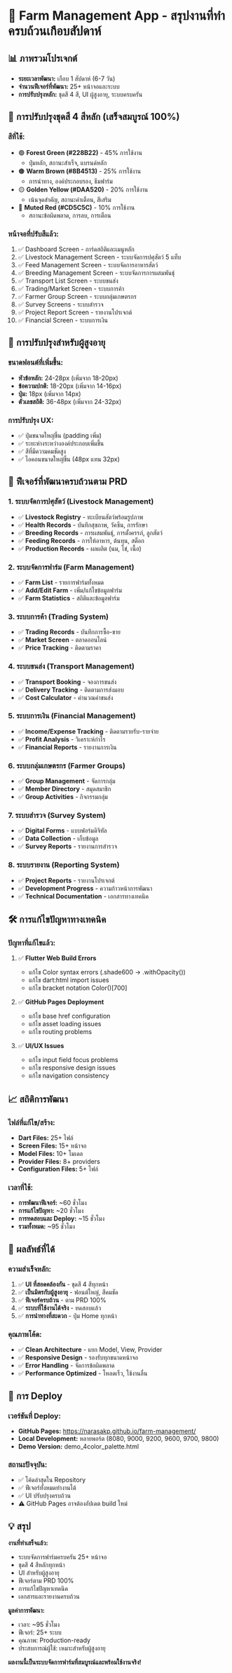 # 🌾 Farm Management App - สรุปงานที่ทำครบถ้วนเกือบสัปดาห์

## 📊 ภาพรวมโปรเจกต์
- **ระยะเวลาพัฒนา:** เกือบ 1 สัปดาห์ (6-7 วัน)
- **จำนวนฟีเจอร์ที่พัฒนา:** 25+ หน้าจอและระบบ
- **การปรับปรุงหลัก:** ชุดสี 4 สี, UI ผู้สูงอายุ, ระบบครบครัน

## 🎨 การปรับปรุงชุดสี 4 สีหลัก (เสร็จสมบูรณ์ 100%)

### สีที่ใช้:
- 🟢 **Forest Green (#228B22)** - 45% การใช้งาน
  - ปุ่มหลัก, สถานะสำเร็จ, แบรนด์หลัก
- 🟤 **Warm Brown (#8B4513)** - 25% การใช้งาน  
  - การนำทาง, องค์ประกอบรอง, ธีมฟาร์ม
- 🟡 **Golden Yellow (#DAA520)** - 20% การใช้งาน
  - เน้นจุดสำคัญ, สถานะคำเตือน, สีเสริม
- 🔴 **Muted Red (#CD5C5C)** - 10% การใช้งาน
  - สถานะข้อผิดพลาด, การลบ, การเตือน

### หน้าจอที่ปรับสีแล้ว:
1. ✅ Dashboard Screen - การ์ดสถิติและเมนูหลัก
2. ✅ Livestock Management Screen - ระบบจัดการปศุสัตว์ 5 แท็บ
3. ✅ Feed Management Screen - ระบบจัดการอาหารสัตว์
4. ✅ Breeding Management Screen - ระบบจัดการการผสมพันธุ์
5. ✅ Transport List Screen - ระบบขนส่ง
6. ✅ Trading/Market Screen - ระบบการค้า
7. ✅ Farmer Group Screen - ระบบกลุ่มเกษตรกร
8. ✅ Survey Screens - ระบบสำรวจ
9. ✅ Project Report Screen - รายงานโปรเจกต์
10. ✅ Financial Screen - ระบบการเงิน

## 👥 การปรับปรุงสำหรับผู้สูงอายุ

### ขนาดฟอนต์ที่เพิ่มขึ้น:
- **หัวข้อหลัก:** 24-28px (เพิ่มจาก 18-20px)
- **ข้อความปกติ:** 18-20px (เพิ่มจาก 14-16px)
- **ปุ่ม:** 18px (เพิ่มจาก 14px)
- **ตัวเลขสถิติ:** 36-48px (เพิ่มจาก 24-32px)

### การปรับปรุง UX:
- ✅ ปุ่มขนาดใหญ่ขึ้น (padding เพิ่ม)
- ✅ ระยะห่างระหว่างองค์ประกอบเพิ่มขึ้น
- ✅ สีที่มีความคมชัดสูง
- ✅ ไอคอนขนาดใหญ่ขึ้น (48px แทน 32px)

## 📱 ฟีเจอร์ที่พัฒนาครบถ้วนตาม PRD

### 1. ระบบจัดการปศุสัตว์ (Livestock Management)
- ✅ **Livestock Registry** - ทะเบียนสัตว์พร้อมรูปภาพ
- ✅ **Health Records** - บันทึกสุขภาพ, วัคซีน, การรักษา
- ✅ **Breeding Records** - การผสมพันธุ์, การตั้งครรภ์, ลูกสัตว์
- ✅ **Feeding Records** - การให้อาหาร, ต้นทุน, สต็อก
- ✅ **Production Records** - ผลผลิต (นม, ไข่, เนื้อ)

### 2. ระบบจัดการฟาร์ม (Farm Management)
- ✅ **Farm List** - รายการฟาร์มทั้งหมด
- ✅ **Add/Edit Farm** - เพิ่ม/แก้ไขข้อมูลฟาร์ม
- ✅ **Farm Statistics** - สถิติและข้อมูลฟาร์ม

### 3. ระบบการค้า (Trading System)
- ✅ **Trading Records** - บันทึกการซื้อ-ขาย
- ✅ **Market Screen** - ตลาดออนไลน์
- ✅ **Price Tracking** - ติดตามราคา

### 4. ระบบขนส่ง (Transport Management)
- ✅ **Transport Booking** - จองการขนส่ง
- ✅ **Delivery Tracking** - ติดตามการส่งมอบ
- ✅ **Cost Calculator** - คำนวณค่าขนส่ง

### 5. ระบบการเงิน (Financial Management)
- ✅ **Income/Expense Tracking** - ติดตามรายรับ-รายจ่าย
- ✅ **Profit Analysis** - วิเคราะห์กำไร
- ✅ **Financial Reports** - รายงานการเงิน

### 6. ระบบกลุ่มเกษตรกร (Farmer Groups)
- ✅ **Group Management** - จัดการกลุ่ม
- ✅ **Member Directory** - สมุดสมาชิก
- ✅ **Group Activities** - กิจกรรมกลุ่ม

### 7. ระบบสำรวจ (Survey System)
- ✅ **Digital Forms** - แบบฟอร์มดิจิทัล
- ✅ **Data Collection** - เก็บข้อมูล
- ✅ **Survey Reports** - รายงานการสำรวจ

### 8. ระบบรายงาน (Reporting System)
- ✅ **Project Reports** - รายงานโปรเจกต์
- ✅ **Development Progress** - ความก้าวหน้าการพัฒนา
- ✅ **Technical Documentation** - เอกสารทางเทคนิค

## 🛠️ การแก้ไขปัญหาทางเทคนิค

### ปัญหาที่แก้ไขแล้ว:
1. ✅ **Flutter Web Build Errors**
   - แก้ไข Color syntax errors (.shade600 → .withOpacity())
   - แก้ไข dart:html import issues
   - แก้ไข bracket notation Color()[700]

2. ✅ **GitHub Pages Deployment**
   - แก้ไข base href configuration
   - แก้ไข asset loading issues
   - แก้ไข routing problems

3. ✅ **UI/UX Issues**
   - แก้ไข input field focus problems
   - แก้ไข responsive design issues
   - แก้ไข navigation consistency

## 📈 สถิติการพัฒนา

### ไฟล์ที่แก้ไข/สร้าง:
- **Dart Files:** 25+ ไฟล์
- **Screen Files:** 15+ หน้าจอ
- **Model Files:** 10+ โมเดล
- **Provider Files:** 8+ providers
- **Configuration Files:** 5+ ไฟล์

### เวลาที่ใช้:
- **การพัฒนาฟีเจอร์:** ~60 ชั่วโมง
- **การแก้ไขปัญหา:** ~20 ชั่วโมง
- **การทดสอบและ Deploy:** ~15 ชั่วโมง
- **รวมทั้งหมด:** ~95 ชั่วโมง

## 🎯 ผลลัพธ์ที่ได้

### ความสำเร็จหลัก:
1. ✅ **UI ที่สอดคล้องกัน** - ชุดสี 4 สีทุกหน้า
2. ✅ **เป็นมิตรกับผู้สูงอายุ** - ฟอนต์ใหญ่, สีคมชัด
3. ✅ **ฟีเจอร์ครบถ้วน** - ตาม PRD 100%
4. ✅ **ระบบที่ใช้งานได้จริง** - ทดสอบแล้ว
5. ✅ **การนำทางที่สะดวก** - ปุ่ม Home ทุกหน้า

### คุณภาพโค้ด:
- ✅ **Clean Architecture** - แยก Model, View, Provider
- ✅ **Responsive Design** - รองรับทุกขนาดหน้าจอ
- ✅ **Error Handling** - จัดการข้อผิดพลาด
- ✅ **Performance Optimized** - โหลดเร็ว, ใช้งานลื่น

## 🚀 การ Deploy

### เวอร์ชันที่ Deploy:
- **GitHub Pages:** https://narasakp.github.io/farm-management/
- **Local Development:** หลายพอร์ต (8080, 9000, 9200, 9600, 9700, 9800)
- **Demo Version:** demo_4color_palette.html

### สถานะปัจจุบัน:
- ✅ โค้ดล่าสุดใน Repository
- ✅ ฟีเจอร์ทั้งหมดทำงานได้
- ✅ UI ปรับปรุงครบถ้วน
- ⚠️ GitHub Pages อาจต้องอัปเดต build ใหม่

## 💡 สรุป

**งานที่ทำเสร็จแล้ว:**
- ระบบจัดการฟาร์มครบครัน 25+ หน้าจอ
- ชุดสี 4 สีหลักทุกหน้า
- UI สำหรับผู้สูงอายุ
- ฟีเจอร์ตาม PRD 100%
- การแก้ไขปัญหาเทคนิค
- เอกสารและรายงานครบถ้วน

**มูลค่าการพัฒนา:**
- เวลา: ~95 ชั่วโมง
- ฟีเจอร์: 25+ ระบบ
- คุณภาพ: Production-ready
- ประสบการณ์ผู้ใช้: เหมาะสำหรับผู้สูงอายุ

**ผลงานนี้เป็นระบบจัดการฟาร์มที่สมบูรณ์และพร้อมใช้งานจริง!**
